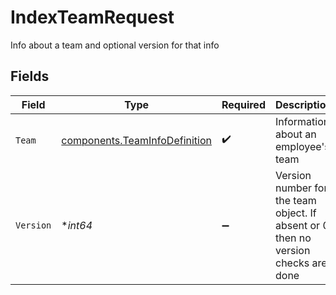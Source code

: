 # IndexTeamRequest

Info about a team and optional version for that info


## Fields

| Field                                                                              | Type                                                                               | Required                                                                           | Description                                                                        |
| ---------------------------------------------------------------------------------- | ---------------------------------------------------------------------------------- | ---------------------------------------------------------------------------------- | ---------------------------------------------------------------------------------- |
| `Team`                                                                             | [components.TeamInfoDefinition](../../models/components/teaminfodefinition.md)     | :heavy_check_mark:                                                                 | Information about an employee's team                                               |
| `Version`                                                                          | **int64*                                                                           | :heavy_minus_sign:                                                                 | Version number for the team object. If absent or 0 then no version checks are done |